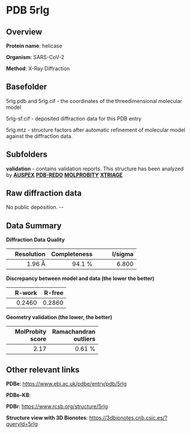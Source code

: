 # PDB 5rlg

## Overview

**Protein name**: helicase

**Organism**: SARS-CoV-2

**Method**: X-Ray Diffraction



## Basefolder

5rlg.pdb and 5rlg.cif - the coordinates of the threedimensional molecular model

5rlg-sf.cif - deposited diffraction data for this PDB entry

5rlg.mtz - structure factors after automatic refinement of molecular model against the diffraction data.

## Subfolders





**validation** - contains validation reports. This structure has been analyzed by [**AUSPEX**](https://github.com/thorn-lab/coronavirus_structural_task_force/tree/master/pdb/helicase/SARS-CoV-2/5rlg/validation/auspex) [**PDB-REDO**](https://github.com/thorn-lab/coronavirus_structural_task_force/tree/master/pdb/helicase/SARS-CoV-2/5rlg/validation/pdb-redo) [**MOLPROBITY**](https://github.com/thorn-lab/coronavirus_structural_task_force/tree/master/pdb/helicase/SARS-CoV-2/5rlg/validation/molprobity) [**XTRIAGE**](https://github.com/thorn-lab/coronavirus_structural_task_force/blob/master/pdb/helicase/SARS-CoV-2/5rlg/validation/Xtriage_output.log)  



## Raw diffraction data

No public deposition. --<br> 

## Data Summary
**Diffraction Data Quality**

|   | Resolution | Completeness| I/sigma |
|---|-------------:|----------------:|--------------:|
|   |1.96 Å|94.1  %|<img width=50/>6.800|

**Discrepancy between model and data (the lower the better)**

|   | **R-work**| **R-free**   
|---|-------------:|----------------:|           
||  0.2460|  0.2860|

**Geometry validation (the lower, the better)**

|   |**MolProbity<br>score**| **Ramachandran<br>outliers** 
|---|-------------:|----------------:|
||  2.17|  0.61 %|

 

 



## Other relevant links 
**PDBe**:  https://www.ebi.ac.uk/pdbe/entry/pdb/5rlg

**PDBe-KB**:  
 
**PDBr**: https://www.rcsb.org/structure/5rlg 

**Structure view with 3D Bionotes**: https://3dbionotes.cnb.csic.es/?queryId=5rlg

